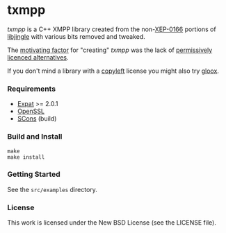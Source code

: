 txmpp
=====

_txmpp_ is a C++ XMPP library created from the non-[XEP-0166][xep0166] portions
of [libjingle][libjingle] with various bits removed and tweaked.

The [motivating factor][motivating-factor] for "creating" _txmpp_ was the lack
of [permissively licenced alternatives][permissive].

If you don't mind a library with a [copyleft][copyleft] license you might also
try [gloox][gloox].

### Requirements

 * [Expat][expat] >= 2.0.1
 * [OpenSSL][openssl]
 * [SCons][scons] (build)

### Build and Install

    make
    make install

### Getting Started

See the `src/examples` directory.

### License

This work is licensed under the New BSD License (see the LICENSE file).

[xep0166]: http://xmpp.org/extensions/xep-0166.html
[motivating-factor]: http://www.silassewell.com/blog/2010/06/16/txmpp-a-bsd-licensed-cpp-xmpp-library/
[libjingle]: http://code.google.com/p/libjingle/
[permissive]: http://en.wikipedia.org/wiki/Permissive_license
[copyleft]: http://en.wikipedia.org/wiki/Copyleft
[gloox]: http://camaya.net/gloox/
[expat]: http://expat.sourceforge.net/
[openssl]: http://www.openssl.org/
[scons]: http://www.scons.org/
